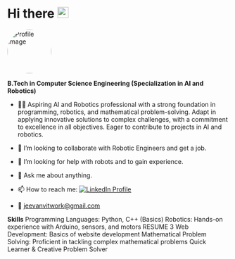 # Hi there <img src="https://media.giphy.com/media/hvRJCLFzcasrR4ia7z/giphy.gif" width="25px">

<img src="https://media.licdn.com/dms/image/D5635AQHQQ3OPzf6J9g/profile-framedphoto-shrink_400_400/0/1707316331213?e=1709377200&v=beta&t=nvJqQf1BAD3r_ZK5fWQhP44jT-Cgf5uPYQbLXLxJbFY" alt="Profile Image" style="border-radius: 100%; width: 100px; height: 100px;">

**B.Tech in Computer Science Engineering (Specialization in AI and Robotics)**

- 🧑‍💻 Aspiring AI and Robotics professional with a strong foundation in programming, robotics, and mathematical problem-solving. Adapt in applying innovative solutions to complex challenges, with a commitment to excellence in all objectives. Eager to contribute to projects in AI and robotics.

- 👯 I’m looking to collaborate with Robotic Engineers and get a job.

- 🤔 I’m looking for help with robots and to gain experience.

- 💬 Ask me about anything.

- 📫 How to reach me: [![LinkedIn Profile](https://img.shields.io/badge/-LinkedIn-blue?style=flat&logo=LinkedIn&logoColor=white)](https://www.linkedin.com/in/jeevan-prakash-b3846a211/)

- 📩 jeevanvitwork@gmail.com

**Skills**
  Programming Languages: Python, C Basics)
  Robotics: Hands-on experience with Arduino, sensors, and motors
  RESUME
  3
  Web Development: Basics of website development
  Mathematical Problem Solving: Proficient in tackling complex mathematical problems
  Quick Learner & Creative Problem Solver
